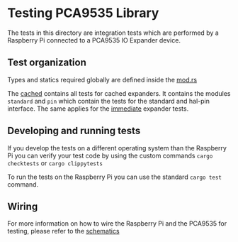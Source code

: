 # Testing PCA9535 Library

The tests in this directory are integration tests which are performed by a Raspberry Pi connected to a PCA9535 IO Expander device.

## Test organization

Types and statics required globally are defined inside the [mod.rs](./common/mod.rs)

The [cached](./cached.rs) contains all tests for cached expanders. It contains the modules `standard` and `pin` which contain the tests for the standard and hal-pin interface.
The same applies for the [immediate](./immediate.rs) expander tests.

## Developing and running tests
If you develop the tests on a different operating system than the Raspberry Pi you can verify your test code by using the custom commands `cargo checktests` or `cargo clippytests`

To run the tests on the Raspberry Pi you can use the standard `cargo test` command.

## Wiring
For more information on how to wire the Raspberry Pi and the PCA9535 for testing, please refer to the [schematics](./Schematics/pca9535_testbench)